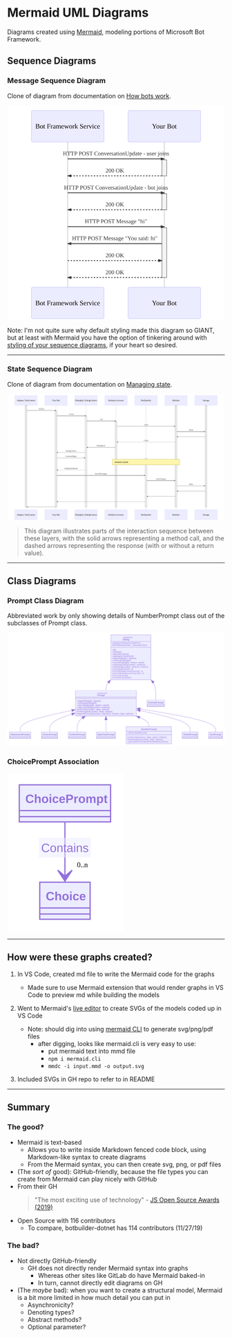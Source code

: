 # Mermaid UML Diagrams
Diagrams created using [Mermaid](https://github.com/mermaid-js/mermaid), modeling portions of Microsoft Bot Framework.

## Sequence Diagrams
### Message Sequence Diagram
Clone of diagram from documentation on [How bots work](https://docs.microsoft.com/en-us/azure/bot-service/bot-builder-basics?view=azure-bot-service-4.0&tabs=csharp).

![Message Sequence](GraphSVGs/MessageSequence.svg "Message Sequence Diagram")

Note: I'm not quite sure why default styling made this diagram so GIANT, but at least with Mermaid you have the option of tinkering around with [styling of your sequence diagrams](https://mermaidjs.github.io/#/sequenceDiagram?id=styling), if your heart so desired.

____

### State Sequence Diagram
Clone of diagram from documentation on [Managing state](https://docs.microsoft.com/en-us/azure/bot-service/bot-builder-concept-state?view=azure-bot-service-4.0).

![State Sequence](GraphSVGs/StateSequence.svg "State Sequence Diagram")

> This diagram illustrates parts of the interaction sequence between these layers, with the solid arrows representing a method call, and the dashed arrows representing the response (with or without a return value).


____

## Class Diagrams

### Prompt Class Diagram
Abbreviated work by only showing details of NumberPrompt class out of the subclasses of Prompt class.

![Prompt Class Diagram](GraphSVGs/CorrectedPromptClassDiagram.svg "Prompt Class Diagram")

### ChoicePrompt Association
![ChoicePrompt Association](GraphSVGs/ChoicePromptAssociation.svg "ChoicePrompt Association")

____

## How were these graphs created?
1. In VS Code, created md file to write the Mermaid code for the graphs
    * Made sure to use Mermaid extension that would render graphs in VS Code to preview md while building the models

2. Went to Mermaid's [live editor](https://mermaidjs.github.io/mermaid-live-editor/#/edit/eyJjb2RlIjoiZ3JhcGggVERcbkFbQ2hyaXN0bWFzXSAtLT58R2V0IG1vbmV5fCBCKEdvIHNob3BwaW5nKVxuQiAtLT4gQ3tMZXQgbWUgdGhpbmt9XG5DIC0tPnxPbmV8IERbTGFwdG9wXVxuQyAtLT58VHdvfCBFW2lQaG9uZV1cbkMgLS0-fFRocmVlfCBGW2ZhOmZhLWNhciBDYXJdXG4iLCJtZXJtYWlkIjp7InRoZW1lIjoiZGVmYXVsdCJ9fQ) to create SVGs of the models coded up in VS Code
    * Note: should dig into using [mermaid CLI](https://github.com/mermaidjs/mermaid.cli) to generate svg/png/pdf files
        * after digging, looks like mermaid.cli is very easy to use:
            * put mermaid text into mmd file
            * `npm i mermaid.cli`
            * `mmdc -i input.mmd -o output.svg`

3. Included SVGs in GH repo to refer to in README
___
## Summary

### The good?
* Mermaid is text-based
    * Allows you to write inside Markdown fenced code block, using Markdown-like syntax to create diagrams
    * From the Mermaid syntax, you can then create svg, png, or pdf files
* (The *sort of* good): GitHub-friendly, because the file types you can create from Mermaid can play nicely with GitHub
* From their GH
    > "The most exciting use of technology" - [JS Open Source Awards (2019)](https://osawards.com/javascript/#nominees)
* Open Source with 116 contributors
    * To compare, botbuilder-dotnet has 114 contributors (11/27/19)

### The bad?
* Not directly GitHub-friendly
    * GH does not directly render Mermaid syntax into graphs
        * Whereas other sites like GitLab do have Mermaid baked-in
        * In turn, cannot directly edit diagrams on GH
* (The *maybe* bad): when you want to create a structural model, Mermaid is a bit more limited in how much detail you can put in
    * Asynchronicity?
    * Denoting types?
    * Abstract methods?
    * Optional parameter?